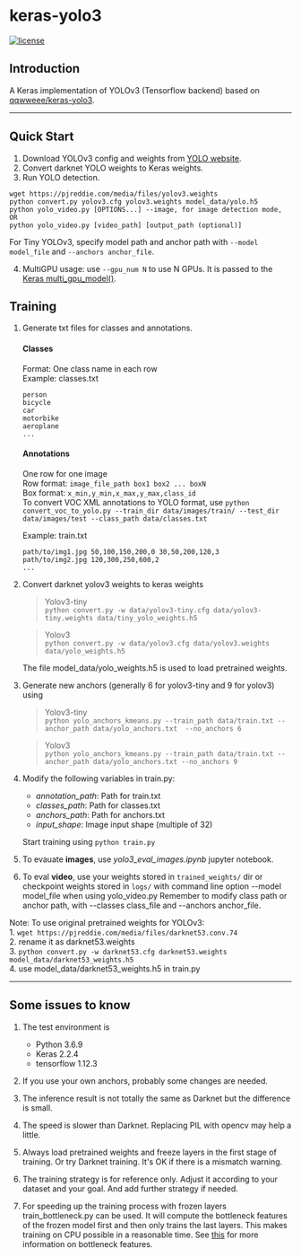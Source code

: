 # keras-yolo3

[![license](https://img.shields.io/github/license/mashape/apistatus.svg)](LICENSE)

## Introduction

A Keras implementation of YOLOv3 (Tensorflow backend) based on [qqwweee/keras-yolo3](https://github.com/qqwweee/keras-yolo3).


---

## Quick Start

1. Download YOLOv3 config and weights from [YOLO website](http://pjreddie.com/darknet/yolo/).
2. Convert darknet YOLO weights to Keras weights.
3. Run YOLO detection.

```
wget https://pjreddie.com/media/files/yolov3.weights
python convert.py yolov3.cfg yolov3.weights model_data/yolo.h5
python yolo_video.py [OPTIONS...] --image, for image detection mode, OR
python yolo_video.py [video_path] [output_path (optional)]
```

For Tiny YOLOv3, specify model path and anchor path with `--model model_file` and `--anchors anchor_file`.

<!--
### Usage
Use --help to see usage of yolo_video.py:
```
usage: yolo_video.py [-h] [--model MODEL] [--anchors ANCHORS]
                     [--classes CLASSES] [--gpu_num GPU_NUM] [--image]
                     [--input] [--output]

positional arguments:
  --input        Video input path
  --output       Video output path

optional arguments:
  -h, --help         show this help message and exit
  --model MODEL      path to model weight file, default model_data/yolo.h5
  --anchors ANCHORS  path to anchor definitions, default
                     model_data/yolo_anchors.txt
  --classes CLASSES  path to class definitions, default
                     model_data/coco_classes.txt
  --gpu_num GPU_NUM  Number of GPU to use, default 1
  --image            Image detection mode, will ignore all positional arguments
```
---
-->


4. MultiGPU usage: use `--gpu_num N` to use N GPUs. It is passed to the [Keras multi_gpu_model()](https://keras.io/utils/#multi_gpu_model).

## Training

1. Generate txt files for classes and annotations.  
    
    #### Classes
    Format: One class name in each row   
    Example: classes.txt
    ```
    person
    bicycle
    car
    motorbike
    aeroplane
    ...
    ```
    #### Annotations
    One row for one image   
    Row format: `image_file_path box1 box2 ... boxN`   
    Box format: `x_min,y_min,x_max,y_max,class_id`   
    To convert VOC XML annotations to YOLO format, use `python convert_voc_to_yolo.py --train_dir data/images/train/ --test_dir data/images/test --class_path data/classes.txt`
    
    Example: train.txt
    ```
    path/to/img1.jpg 50,100,150,200,0 30,50,200,120,3
    path/to/img2.jpg 120,300,250,600,2
    ...
    ```


2. Convert darknet yolov3 weights to keras weights 

    >Yolov3-tiny  
    >`python convert.py -w data/yolov3-tiny.cfg data/yolov3-tiny.weights data/tiny_yolo_weights.h5`

    >Yolov3   
    >`python convert.py -w data/yolov3.cfg data/yolov3.weights data/yolo_weights.h5`

    The file model_data/yolo_weights.h5 is used to load pretrained weights.


3. Generate new anchors (generally 6 for yolov3-tiny and 9 for yolov3) using
    
    >Yolov3-tiny   
    `python yolo_anchors_kmeans.py --train_path data/train.txt --anchor_path data/yolo_anchors.txt  --no_anchors 6`

    >Yolov3   
    >`python yolo_anchors_kmeans.py --train_path data/train.txt --anchor_path data/yolo_anchors.txt --no_anchors 9`


4. Modify the following variables in train.py:
    
    * *annotation_path*: Path for train.txt
    * *classes_path*: Path for classes.txt
    * *anchors_path*: Path for anchors.txt
    * *input_shape*: Image input shape (multiple of 32)
    
    Start training using `python train.py`

5. To evauate **images**, use *yolo3_eval_images.ipynb* jupyter notebook.

6. To eval **video**, use your weights stored in `trained_weights/` dir or checkpoint weights stored in `logs/` with command line option --model model_file when using yolo_video.py Remember to modify class path or anchor path, with --classes class_file and --anchors anchor_file.



Note:
To use original pretrained weights for YOLOv3:  
    1. `wget https://pjreddie.com/media/files/darknet53.conv.74`  
    2. rename it as darknet53.weights  
    3. `python convert.py -w darknet53.cfg darknet53.weights model_data/darknet53_weights.h5`  
    4. use model_data/darknet53_weights.h5 in train.py

---

## Some issues to know

1. The test environment is
    - Python 3.6.9
    - Keras 2.2.4
    - tensorflow 1.12.3

2. If you use your own anchors, probably some changes are needed.

3. The inference result is not totally the same as Darknet but the difference is small.

4. The speed is slower than Darknet. Replacing PIL with opencv may help a little.

5. Always load pretrained weights and freeze layers in the first stage of training. Or try Darknet training. It's OK if there is a mismatch warning.

6. The training strategy is for reference only. Adjust it according to your dataset and your goal. And add further strategy if needed.

7. For speeding up the training process with frozen layers train_bottleneck.py can be used. It will compute the bottleneck features of the frozen model first and then only trains the last layers. This makes training on CPU possible in a reasonable time. See [this](https://blog.keras.io/building-powerful-image-classification-models-using-very-little-data.html) for more information on bottleneck features.
